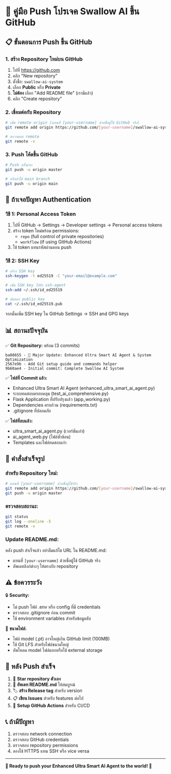 # 🚀 คู่มือ Push โปรเจค Swallow AI ขึ้น GitHub

## 📋 **ขั้นตอนการ Push ขึ้น GitHub**

### 1. **สร้าง Repository ใหม่บน GitHub**
1. ไปที่ https://github.com
2. คลิก "New repository" 
3. ตั้งชื่อ: `swallow-ai-system`
4. เลือก **Public** หรือ **Private**
5. **ไม่ต้อง** เลือก "Add README file" (เรามีแล้ว)
6. คลิก "Create repository"

### 2. **เชื่อมต่อกับ Repository**
```bash
# เพิ่ม remote origin (แทนที่ [your-username] ด้วยชื่อผู้ใช้ GitHub จริง)
git remote add origin https://github.com/[your-username]/swallow-ai-system.git

# ตรวจสอบ remote
git remote -v
```

### 3. **Push โค้ดขึ้น GitHub**
```bash
# Push ครั้งแรก
git push -u origin master

# หรือถ้าใช้ main branch
git push -u origin main
```

## 🔑 **ถ้าเจอปัญหา Authentication**

### **วิธี 1: Personal Access Token**
1. ไปที่ GitHub → Settings → Developer settings → Personal access tokens
2. สร้าง token ใหม่พร้อม permissions:
   - `repo` (full control of private repositories)
   - `workflow` (if using GitHub Actions)
3. ใช้ token แทนรหัสผ่านตอน push

### **วิธี 2: SSH Key**
```bash
# สร้าง SSH key
ssh-keygen -t ed25519 -C "your-email@example.com"

# เพิ่ม SSH key ไปยัง ssh-agent
ssh-add ~/.ssh/id_ed25519

# คัดลอก public key
cat ~/.ssh/id_ed25519.pub
```
จากนั้นเพิ่ม SSH key ใน GitHub Settings → SSH and GPG keys

## 📊 **สถานะปัจจุบัน**

✅ **Git Repository:** พร้อม (3 commits)
```
ba08655 - 🚀 Major Update: Enhanced Ultra Smart AI Agent & System Optimization
2567e9b - Add Git setup guide and commands helper  
9b60ae4 - Initial commit: Complete Swallow AI System
```

✅ **ไฟล์ที่ Commit แล้ว:**
- Enhanced Ultra Smart AI Agent (enhanced_ultra_smart_ai_agent.py)
- ระบบทดสอบครอบคลุม (test_ai_comprehensive.py)
- Flask Application ที่ปรับปรุงแล้ว (app_working.py)
- Dependencies ครบถ้วน (requirements.txt)
- .gitignore ที่ปลอดภัย

✅ **ไฟล์ที่ลบแล้ว:**
- ultra_smart_ai_agent.py (เวอร์ชันเก่า)
- ai_agent_web.py (ไฟล์ซ้ำซ้อน)
- Templates และไฟล์ทดสอบเก่า

## 🎯 **คำสั่งสำเร็จรูป**

### **สำหรับ Repository ใหม่:**
```bash
# แทนที่ [your-username] ด้วยชื่อผู้ใช้จริง
git remote add origin https://github.com/[your-username]/swallow-ai-system.git
git push -u origin master
```

### **ตรวจสอบสถานะ:**
```bash
git status
git log --oneline -5
git remote -v
```

### **Update README.md:**
หลัง push สำเร็จแล้ว อย่าลืมแก้ไข URL ใน README.md:
- แทนที่ `[your-username]` ด้วยชื่อผู้ใช้ GitHub จริง
- อัพเดทลิงก์ต่างๆ ให้ตรงกับ repository

## ⚠️ **ข้อควรระวัง**

🔒 **Security:**
- ไม่ push ไฟล์ .env หรือ config ที่มี credentials
- ตรวจสอบ .gitignore ก่อน commit
- ใช้ environment variables สำหรับข้อมูลลับ

📁 **ขนาดไฟล์:**
- ไฟล์ model (.pt) อาจใหญ่เกิน GitHub limit (100MB)
- ใช้ Git LFS สำหรับไฟล์ขนาดใหญ่
- อัพโหลด model ไฟล์แยกหรือใช้ external storage

## 🎉 **หลัง Push สำเร็จ**

1. 🌟 **Star repository ตัวเอง**
2. 📝 **อัพเดท README.md** ให้สมบูรณ์
3. 🏷️ **สร้าง Release tag** สำหรับ version
4. 📋 **เขียน Issues** สำหรับ features ต่อไป
5. 🔄 **Setup GitHub Actions** สำหรับ CI/CD

## 📞 **ถ้ามีปัญหา**

1. ตรวจสอบ network connection
2. ตรวจสอบ GitHub credentials  
3. ตรวจสอบ repository permissions
4. ลองใช้ HTTPS แทน SSH หรือ vice versa

---

**🎯 Ready to push your Enhanced Ultra Smart AI Agent to the world! 🚀**
